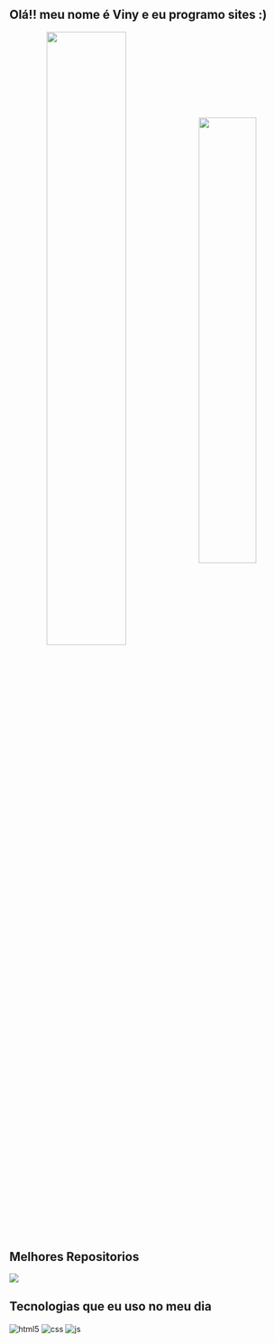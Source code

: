 ## Olá!! meu nome é Viny e eu programo sites :)

<div  align="center" style="margin-bottom:100px">
<img width=52.8% align="center"  src="https://github-readme-streak-stats.herokuapp.com?user=Viny7Lv&theme=algolia&mode=weekly" />
<img width=45% align="center" src="https://github-readme-stats-git-main-rafaelalexandrino.vercel.app/api/top-langs/?username=Viny7Lv&show_icons=true&theme=algolia&layout=compact" />
</div>

## Melhores Repositorios

<a href="https://github.com/Viny7Lv/projeto-one-piece-devemdobro">
  <img align="center" src="https://github-readme-stats.vercel.app/api/pin/?username=Viny7Lv&repo=projeto-one-piece-devemdobro&cache_seconds=86400&theme=holi" />
</a>

## Tecnologias que eu uso no meu dia

<div style="display: inline_block">
  <img align="center" alt="html5" src="https://img.shields.io/badge/HTML5-E34F26?style=for-the-badge&logo=html5&logoColor=white" />
  <img align="center" alt="css" src="https://img.shields.io/badge/CSS3-1572B6?style=for-the-badge&logo=css3&logoColor=white" />
  <img align="center" alt="js" src="https://img.shields.io/badge/JavaScript-F7DF1E?style=for-the-badge&logo=javascript&logoColor=black" />
</div> 

